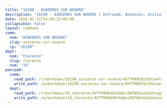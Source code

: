 ```yaml
---
title: "16290 - ASNIERES SUR NOUERE"
description: "16290 - ASNIERES SUR NOUERE | Entraide, Annonces, Initiatives"
date: 2020-01-11T14:09:21+09:00
collapsible: false
layout: commune
comm:
  nom: "ASNIERES SUR NOUERE"
  slug: asnieres-sur-nouere
  cp: "16290"
dept:
  nom: "Charente"
  slug: charente
  num: "16"
peerpad:
  comm:
    read_path: /r/markdown/16290_asnieres-sur-nouere/4XTTMARCBi5XVsaetmQNGk2i9vHLQptmDYppawcPr6DSpU5kU
    write_path: /w/markdown/16290_asnieres-sur-nouere/4XTTMARCBi5XVsaetmQNGk2i9vHLQptmDYppawcPr6DSpU5kU-K3TgUGBVsxFtUmAnZLvXf5r3QSePNUwkDck8fvbNV91nvkNuKJff4MfRWss1gFb19tS94qYBrkGzdtG3WcbBWsVwxRCvR2HtxuC3VCb8nGcyGyifNd67rbMpPmANZsTr9ozMfYv4
  dept:
    read_path: /r/markdown/16_charente/4XTTM4Hb4btGmQscDATWU3w2eGohcwgqasCDtGWVahJnAEsq8
    write_path: /w/markdown/16_charente/4XTTM4Hb4btGmQscDATWU3w2eGohcwgqasCDtGWVahJnAEsq8-K3TgU9zhAjxEMbYrSr9VB24idAgS7xBryN3TjEsJmsrToRfRc8PWUu9zDXmtMXWLR7TNqZhAPJFsnJ4QbuWpLJvHpyW2q8LZxtsaakTfiMdj4HFsc11ZXzpn4aT8zYKZzSLwV1CA
---
```


